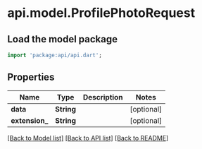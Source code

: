 # api.model.ProfilePhotoRequest

## Load the model package
```dart
import 'package:api/api.dart';
```

## Properties
Name | Type | Description | Notes
------------ | ------------- | ------------- | -------------
**data** | **String** |  | [optional] 
**extension_** | **String** |  | [optional] 

[[Back to Model list]](../README.md#documentation-for-models) [[Back to API list]](../README.md#documentation-for-api-endpoints) [[Back to README]](../README.md)


